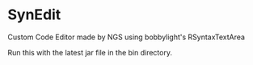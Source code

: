 # SynEdit
Custom Code Editor made by NGS using bobbylight's RSyntaxTextArea

Run this with the latest jar file in the bin directory.
